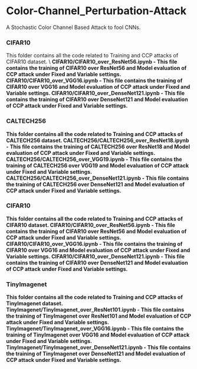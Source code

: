 # Color-Channel_Perturbation-Attack
A Stochastic Color Channel Based Attack to fool CNNs.

### CIFAR10
This folder contains all the code related to Training and CCP attacks of CIFAR10 dataset. \\
<b>CIFAR10/CIFAR10_over_ResNet56.ipynb - <b> This file contains the training of CIFAR10 over ResNet56 and Model evaluation of CCP attack under Fixed and Variable settings.
<b>CIFAR10/CIFAR10_over_VGG16.ipynb - <b> This file contains the training of CIFAR10 over VGG16 and Model evaluation of CCP attack under Fixed and Variable settings.
<b>CIFAR10/CIFAR10_over_DenseNet121.ipynb - <b> This file contains the training of CIFAR10 over DenseNet121 and Model evaluation of CCP attack under Fixed and Variable settings.
  

### CALTECH256
This folder contains all the code related to Training and CCP attacks of CALTECH256 dataset.
<b>CALTECH256/CALTECH256_over_ResNet18.ipynb - <b> This file contains the training of CALTECH256 over ResNet18 and Model evaluation of CCP attack under Fixed and Variable settings.
<b>CALTECH256/CALTECH256_over_VGG19.ipynb - <b> This file contains the training of CALTECH256 over VGG19 and Model evaluation of CCP attack under Fixed and Variable settings.
<b>CALTECH256/CALTECH256_over_DenseNet121.ipynb - <b> This file contains the training of CALTECH256 over DenseNet121 and Model evaluation of CCP attack under Fixed and Variable settings.
  

### CIFAR10
This folder contains all the code related to Training and CCP attacks of CIFAR10 dataset.
<b>CIFAR10/CIFAR10_over_ResNet56.ipynb - <b> This file contains the training of CIFAR10 over ResNet56 and Model evaluation of CCP attack under Fixed and Variable settings.
<b>CIFAR10/CIFAR10_over_VGG16.ipynb - <b> This file contains the training of CIFAR10 over VGG16 and Model evaluation of CCP attack under Fixed and Variable settings.
<b>CIFAR10/CIFAR10_over_DenseNet121.ipynb - <b> This file contains the training of CIFAR10 over DenseNet121 and Model evaluation of CCP attack under Fixed and Variable settings.
  
### TinyImagenet
This folder contains all the code related to Training and CCP attacks of TinyImagenet dataset.
<b>TinyImagenet/TinyImagenet_over_ResNet101.ipynb - <b> This file contains the training of TinyImagenet over ResNet101 and Model evaluation of CCP attack under Fixed and Variable settings.
<b>TinyImagenet/TinyImagenet_over_VGG16.ipynb - <b> This file contains the training of TinyImagenet over VGG16 and Model evaluation of CCP attack under Fixed and Variable settings.
<b>TinyImagenet/TinyImagenet_over_DenseNet121.ipynb - <b> This file contains the training of TinyImagenet over DenseNet121 and Model evaluation of CCP attack under Fixed and Variable settings.
